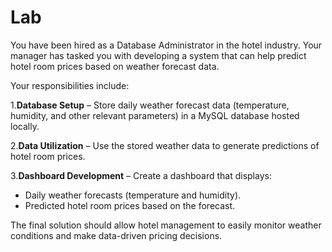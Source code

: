 # Lab
You have been hired as a Database Administrator in the hotel industry. Your manager has tasked you with developing a system that can help predict hotel room prices based on weather forecast data.

Your responsibilities include:

1.**Database Setup** – Store daily weather forecast data (temperature, humidity, and other relevant parameters) in a MySQL database hosted locally.

2.**Data Utilization** – Use the stored weather data to generate predictions of hotel room prices.

3.**Dashboard Development** – Create a dashboard that displays:
- Daily weather forecasts (temperature and humidity).
- Predicted hotel room prices based on the forecast.

The final solution should allow hotel management to easily monitor weather conditions and make data-driven pricing decisions.
